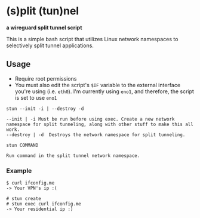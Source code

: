 # (s)plit (tun)nel
**a wireguard split tunnel script**

This is a simple bash script that utilizes Linux network namespaces to selectively split tunnel applications. 

## Usage
- Require root permissions
- You must also edit the script's `$IF` variable to the external interface you're using (i.e. `eth0`). I'm currently using `eno1`, and therefore, the script is set to use `eno1`

```
stun --init -i | --destroy -d

--init | -i	Must be run before using exec. Create a new network namespace for split tunneling, along with other stuff to make this all work.
--destroy | -d	Destroys the network namespace for split tunneling.

stun COMMAND

Run command in the split tunnel network namespace.
```

### Example
```
$ curl ifconfig.me
-> Your VPN's ip :(

# stun create
# stun exec curl ifconfig.me
-> Your residential ip :)
``` 
